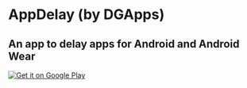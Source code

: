 # AppDelay (by DGApps)
## An app to delay apps for Android and Android Wear

<a href="https://play.google.com/store/apps/details?id=com.daniel.apps.appdelay&utm_source=global_co&utm_medium=prtnr&utm_content=Mar2515&utm_campaign=PartBadge&pcampaignid=MKT-Other-global-all-co-prtnr-py-PartBadge-Mar2515-1"><img alt="Get it on Google Play" src="https://play.google.com/intl/en_us/badges/images/generic/en-play-badge.png" /></a>
